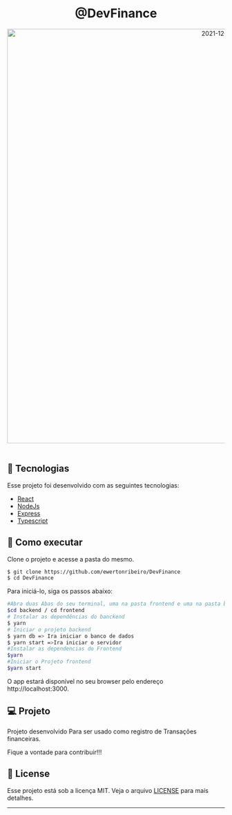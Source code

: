<p align="center">
  <h1 align="center">@DevFinance</h1>
</p>


<div align="center">
  <img width="960" alt="2021-12-22" src="https://user-images.githubusercontent.com/90481197/147118605-a1975137-e19a-4f5a-a785-d5a47e02df54.png">
</div>

<br>

## 🧪 Tecnologias

Esse projeto foi desenvolvido com as seguintes tecnologias:

- [React](https://reactjs.org)
- [NodeJs](https://nodejs.org)
- [Express](https://expressjs.com/pt-br/)
- [Typescript](https://www.typescriptlang.org)

## 🚀 Como executar

Clone o projeto e acesse a pasta do mesmo.

```bash
$ git clone https://github.com/ewertonribeiro/DevFinance
$ cd DevFinance
```

Para iniciá-lo, siga os passos abaixo:
```bash
#Abra duas Abas do seu terminal, uma na pasta frontend e uma na pasta backend
$cd backend / cd frontend
# Instalar as dependências do banckend
$ yarn 
# Iniciar o projeto backend
$ yarn db => Ira iniciar o banco de dados
$ yarn start =>Ira iniciar o servidor
#Instalar as dependencias do Frontend
$yarn
#Iniciar o Projeto frontend
$yarn start
```
O app estará disponível no seu browser pelo endereço http://localhost:3000.

## 💻 Projeto

Projeto desenvolvido Para ser usado como registro de Transações financeiras. 

Fique a vontade para contribuir!!!



## 📝 License

Esse projeto está sob a licença MIT. Veja o arquivo [LICENSE](LICENSE.md) para mais detalhes.

---


